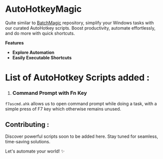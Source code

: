 # AutoHotkeyMagic 

Quite similar to [BatchMagic](https://github.com/himanshuxd/BatchMagic) repository, simplify your Windows tasks with our curated AutoHotkey scripts. Boost productivity, automate effortlessly, and do more with quick shortcuts.

**Features**

-   **Explore Automation**
-   **Easily Executable Shortcuts**

# List of AutoHotkey Scripts added :

1. ### Command Prompt with Fn Key

`f7ascmd.ahk` allows us to open command prompt while doing a task, with a simple press of F7 key which otherwise remains unused.

## Contributing :

Discover powerful scripts soon to be added here. Stay tuned for seamless, time-saving solutions.

Let's automate your world! ✨